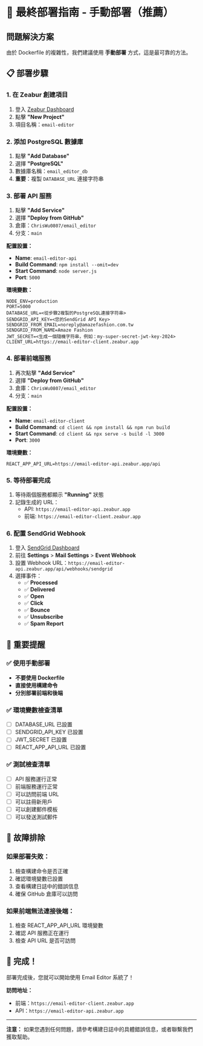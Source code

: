 # 🚀 最終部署指南 - 手動部署（推薦）

## 問題解決方案

由於 Dockerfile 的複雜性，我們建議使用 **手動部署** 方式，這是最可靠的方法。

## 📋 部署步驟

### 1. 在 Zeabur 創建項目

1. 登入 [Zeabur Dashboard](https://dash.zeabur.com)
2. 點擊 **"New Project"**
3. 項目名稱：`email-editor`

### 2. 添加 PostgreSQL 數據庫

1. 點擊 **"Add Database"**
2. 選擇 **"PostgreSQL"**
3. 數據庫名稱：`email_editor_db`
4. **重要**：複製 `DATABASE_URL` 連接字符串

### 3. 部署 API 服務

1. 點擊 **"Add Service"**
2. 選擇 **"Deploy from GitHub"**
3. 倉庫：`ChrisWu0807/email_editor`
4. 分支：`main`

**配置設置：**
- **Name**: `email-editor-api`
- **Build Command**: `npm install --omit=dev`
- **Start Command**: `node server.js`
- **Port**: `5000`

**環境變數：**
```env
NODE_ENV=production
PORT=5000
DATABASE_URL=<從步驟2複製的PostgreSQL連接字符串>
SENDGRID_API_KEY=<您的SendGrid API Key>
SENDGRID_FROM_EMAIL=noreply@amazefashion.com.tw
SENDGRID_FROM_NAME=Amaze Fashion
JWT_SECRET=<生成一個隨機字符串，例如：my-super-secret-jwt-key-2024>
CLIENT_URL=https://email-editor-client.zeabur.app
```

### 4. 部署前端服務

1. 再次點擊 **"Add Service"**
2. 選擇 **"Deploy from GitHub"**
3. 倉庫：`ChrisWu0807/email_editor`
4. 分支：`main`

**配置設置：**
- **Name**: `email-editor-client`
- **Build Command**: `cd client && npm install && npm run build`
- **Start Command**: `cd client && npx serve -s build -l 3000`
- **Port**: `3000`

**環境變數：**
```env
REACT_APP_API_URL=https://email-editor-api.zeabur.app/api
```

### 5. 等待部署完成

1. 等待兩個服務都顯示 **"Running"** 狀態
2. 記錄生成的 URL：
   - API: `https://email-editor-api.zeabur.app`
   - 前端: `https://email-editor-client.zeabur.app`

### 6. 配置 SendGrid Webhook

1. 登入 [SendGrid Dashboard](https://app.sendgrid.com)
2. 前往 **Settings** > **Mail Settings** > **Event Webhook**
3. 設置 Webhook URL：`https://email-editor-api.zeabur.app/api/webhooks/sendgrid`
4. 選擇事件：
   - ✅ **Processed**
   - ✅ **Delivered**
   - ✅ **Open**
   - ✅ **Click**
   - ✅ **Bounce**
   - ✅ **Unsubscribe**
   - ✅ **Spam Report**

## 🎯 重要提醒

### ✅ 使用手動部署
- **不要使用 Dockerfile**
- **直接使用構建命令**
- **分別部署前端和後端**

### ✅ 環境變數檢查清單
- [ ] DATABASE_URL 已設置
- [ ] SENDGRID_API_KEY 已設置
- [ ] JWT_SECRET 已設置
- [ ] REACT_APP_API_URL 已設置

### ✅ 測試檢查清單
- [ ] API 服務運行正常
- [ ] 前端服務運行正常
- [ ] 可以訪問前端 URL
- [ ] 可以註冊新用戶
- [ ] 可以創建郵件模板
- [ ] 可以發送測試郵件

## 🚨 故障排除

### 如果部署失敗：
1. 檢查構建命令是否正確
2. 確認環境變數已設置
3. 查看構建日誌中的錯誤信息
4. 確保 GitHub 倉庫可以訪問

### 如果前端無法連接後端：
1. 檢查 REACT_APP_API_URL 環境變數
2. 確認 API 服務正在運行
3. 檢查 API URL 是否可訪問

## 🎉 完成！

部署完成後，您就可以開始使用 Email Editor 系統了！

**訪問地址：**
- 前端：`https://email-editor-client.zeabur.app`
- API：`https://email-editor-api.zeabur.app`

---

**注意：** 如果您遇到任何問題，請參考構建日誌中的具體錯誤信息，或者聯繫我們獲取幫助。
